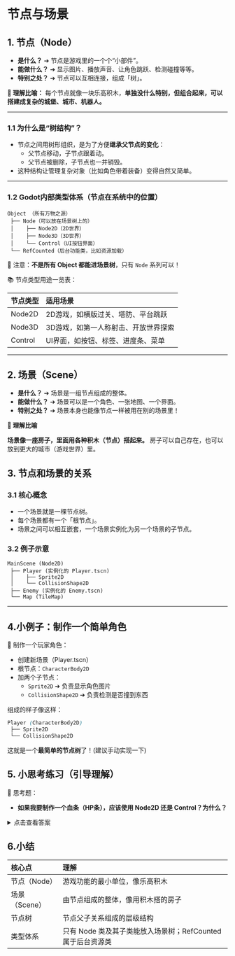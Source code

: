 # 节点与场景

## 1. 节点（Node）

- **是什么？**
   ➔ 节点是游戏里的一个个“小部件”。
- **能做什么？**
   ➔ 显示图片、播放声音、让角色跳跃、检测碰撞等等。
- **特别之处？**
   ➔ 节点可以互相连接，组成「树」。

**🧱  理解比喻：**
每个节点就像一块乐高积木，**单独没什么特别，但组合起来，可以搭建成复杂的城堡、城市、机器人。**

---

### 1.1 为什么是“树结构”？

- 节点之间用树形组织，是为了方便**继承父节点的变化**：
  - 父节点移动，子节点跟着动。
  - 父节点被删除，子节点也一并销毁。
- 这种结构让管理复杂对象（比如角色带着装备）变得自然又简单。

---

### 1.2 Godot内部类型体系（节点在系统中的位置）

```plaintext
Object （所有万物之源）
 ├── Node（可以放在场景树上的）
 │    ├── Node2D（2D世界）
 │    ├── Node3D（3D世界）
 │    └── Control（UI按钮界面）
 └── RefCounted（后台功能类，比如资源加载）
```

🔔 注意：**不是所有 Object 都能进场景树**，只有 `Node` 系列可以！

📚 节点类型用途一览表：

| 节点类型 | 适用场景                             |
| :------- | :----------------------------------- |
| Node2D   | 2D游戏，如横版过关、塔防、平台跳跃   |
| Node3D   | 3D游戏，如第一人称射击、开放世界探索 |
| Control  | UI界面，如按钮、标签、进度条、菜单   |

---



## 2. 场景（Scene）

- **是什么？**
   ➔ 场景是一组节点组成的整体。
- **能做什么？**
   ➔ 场景可以是一个角色、一张地图、一个界面。
- **特别之处？**
   ➔ 场景本身也能像节点一样被用在别的场景里！

**🏡 理解比喻**

**场景像一座房子，里面用各种积木（节点）搭起来。**
 房子可以自己存在，也可以放到更大的城市（游戏世界）里。

## 3. 节点和场景的关系

### 3.1 核心概念

- 一个场景就是一棵节点树。
- 每个场景都有一个「根节点」。
- 场景之间可以相互嵌套，一个场景实例化为另一个场景的子节点。

### 3.2 例子示意

```plaintext
MainScene (Node2D)
 ├── Player (实例化的 Player.tscn)
 │    ├── Sprite2D
 │    └── CollisionShape2D
 ├── Enemy (实例化的 Enemy.tscn)
 └── Map (TileMap)
```

---



## 4.小例子：制作一个简单角色

👾 制作一个玩家角色：

- 创建新场景（Player.tscn）
- 根节点：`CharacterBody2D`
- 加两个子节点：
  - `Sprite2D` ➔ 负责显示角色图片
  - `CollisionShape2D` ➔ 负责检测是否撞到东西

组成的样子像这样：

```scss
Player (CharacterBody2D)
 ├── Sprite2D
 └── CollisionShape2D
```

这就是一个**最简单的节点树**了！(建议手动实现一下)

## 5. 小思考练习（引导理解）

🧠 思考题：

- **如果我要制作一个血条（HP条），应该使用 Node2D 还是 Control？为什么？**

<details><summary>点击查看答案</summary>
   答：使用 `Control`，因为血条属于 UI 元素，需要跟随屏幕而非场景坐标变化。
</details>

## 6.小结

| 核心点        | 理解                                                        |
| :------------ | :---------------------------------------------------------- |
| 节点（Node）  | 游戏功能的最小单位，像乐高积木                              |
| 场景（Scene） | 由节点组成的整体，像用积木搭的房子                          |
| 节点树        | 节点父子关系组成的层级结构                                  |
| 类型体系      | 只有 Node 类及其子类能放入场景树；RefCounted 属于后台资源类 |